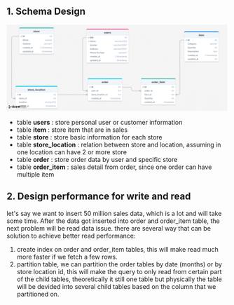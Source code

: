 ## 1. Schema Design

![sales](./drawSQL-schema-table.png)

- table **users** : store personal user or customer information 
- table **item** : store item that are in sales
- table **store** : store basic information for each store
- table **store_location** : relation between store and location, assuming in one location can have 2 or more store
- table **order** : store order data by user and specific store
- table **order_item** : sales detail from order, since one order can have multiple item

## 2. Design performance for write and read

let's say we want to insert 50 million sales data, which is a lot and will take some time. After the data got inserted into order and order_item table, the next problem will be read data issue. there are several way that can be solution to achieve better read performance:

1. create index on order and order_item tables, this will make read much more faster if we fetch a few rows.
2. partition table, we can partition the order tables by date (months) or by store location id, this will make the query to only read from certain part of the child tables, theoretically it still one table but physically the table will be devided into several child tables based on the column that we partitioned on.